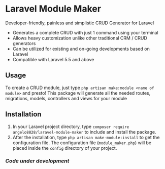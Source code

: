 # Laravel Module Maker
Developer-friendly, painless and simplistic CRUD Generator for Laravel

- Generates a complete CRUD with just 1 command using your terminal
- Allows heavy customization unlike other traditional CRM / CRUD generators
- Can be utilized for existing and on-going developments based on Laravel
- Compatible with Laravel 5.5 and above

## Usage
To create a CRUD module, just type `php artisan make:module <name of module>` and presto! This package will generate all the needed routes, migrations, models, controllers and views for your module

## Installation

1. In your Laravel project directory, type `composer require angelo8828/laravel-module-maker` to include and install the package.
2. After the installation, type `php artisan make-module:install` to get the configuration file. The configuration file (`module_maker.php`) will be placed inside the `config` directory of your project.


### *Code under development*
